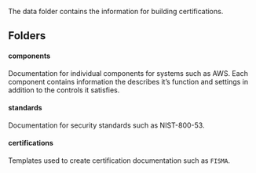 The data folder contains the information for building certifications.

## Folders

#### components
Documentation for individual components for systems such as AWS. Each component contains information the describes it’s function and settings in addition to the controls it satisfies.

#### standards
Documentation for security standards such as NIST-800-53.

#### certifications
Templates used to create certification documentation such as `FISMA`.
